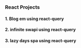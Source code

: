 ### React Projects

#### 1. Blog em using react-query
#### 2. infinite swapi using react-query

#### 3. lazy days spa using react-query